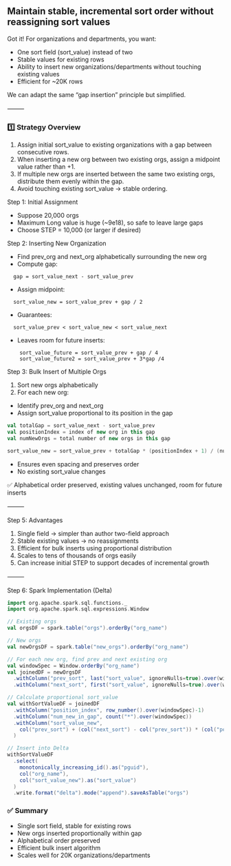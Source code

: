 

##  Maintain stable, incremental sort order without reassigning sort values 


Got it! For organizations and departments, you want:

- 	One sort field (sort_value) instead of two
- 	Stable values for existing rows
- 	Ability to insert new organizations/departments without touching existing values
- 	Efficient for ~20K rows

We can adapt the same “gap insertion” principle but simplified.

⸻

### 1️⃣ Strategy Overview

1.	Assign initial sort_value to existing organizations with a gap between consecutive rows.
2.	When inserting a new org between two existing orgs, assign a midpoint value rather than +1.
3.	If multiple new orgs are inserted between the same two existing orgs, distribute them evenly within the gap.
4.	Avoid touching existing sort_value → stable ordering.


Step 1: Initial Assignment

- 	Suppose 20,000 orgs
- 	Maximum Long value is huge (~9e18), so safe to leave large gaps
- 	Choose STEP = 10,000 (or larger if desired)

Step 2: Inserting New Organization

- 	Find prev_org and next_org alphabetically surrounding the new org
- 	Compute gap:
```text
  gap = sort_value_next - sort_value_prev
```
- 	Assign midpoint:
```text
  sort_value_new = sort_value_prev + gap / 2
```
- 	Guarantees:
```text
  sort_value_prev < sort_value_new < sort_value_next
```
- 	Leaves room for future inserts:
```text
    sort_value_future = sort_value_prev + gap / 4
    sort_value_future2 = sort_value_prev + 3*gap /4
```

Step 3: Bulk Insert of Multiple Orgs

1.	Sort new orgs alphabetically
2.	For each new org:
- 	Identify prev_org and next_org
- 	Assign sort_value proportional to its position in the gap
```scala
val totalGap = sort_value_next - sort_value_prev
val positionIndex = index of new org in this gap
val numNewOrgs = total number of new orgs in this gap

sort_value_new = sort_value_prev + totalGap * (positionIndex + 1) / (numNewOrgs + 1)
```
- 	Ensures even spacing and preserves order
- 	No existing sort_value changes
  
✅ Alphabetical order preserved, existing values unchanged, room for future inserts

⸻

Step 5: Advantages

1.	Single field → simpler than author two-field approach
2.	Stable existing values → no reassignments
3.	Efficient for bulk inserts using proportional distribution
4.	Scales to tens of thousands of orgs easily
5.	Can increase initial STEP to support decades of incremental growth


⸻

Step 6: Spark Implementation (Delta)

```scala
import org.apache.spark.sql.functions._
import org.apache.spark.sql.expressions.Window

// Existing orgs
val orgsDF = spark.table("orgs").orderBy("org_name")

// New orgs
val newOrgsDF = spark.table("new_orgs").orderBy("org_name")

// For each new org, find prev and next existing org
val windowSpec = Window.orderBy("org_name")
val joinedDF = newOrgsDF
  .withColumn("prev_sort", last("sort_value", ignoreNulls=true).over(windowSpec.rowsBetween(Window.unboundedPreceding, -1)))
  .withColumn("next_sort", first("sort_value", ignoreNulls=true).over(windowSpec.rowsBetween(1, Window.unboundedFollowing)))

// Calculate proportional sort_value
val withSortValueDF = joinedDF
  .withColumn("position_index", row_number().over(windowSpec)-1)
  .withColumn("num_new_in_gap", count("*").over(windowSpec))
  .withColumn("sort_value_new",
    col("prev_sort") + (col("next_sort") - col("prev_sort")) * (col("position_index")+1) / (col("num_new_in_gap")+1)
  )

// Insert into Delta
withSortValueDF
  .select(
    monotonically_increasing_id().as("pguid"),
    col("org_name"),
    col("sort_value_new").as("sort_value")
  )
  .write.format("delta").mode("append").saveAsTable("orgs")
```


### ✅ Summary

- 	Single sort field, stable for existing rows
- 	New orgs inserted proportionally within gap
- 	Alphabetical order preserved
- 	Efficient bulk insert algorithm
- 	Scales well for 20K organizations/departments

